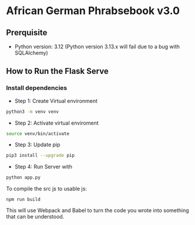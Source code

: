 # African German Phrabsebook v3.0

## Prerquisite

- Python version: 3.12 (Python version 3.13.x will fail due to a bug with SQLAlchemy)

## How to Run the Flask Serve

### Install dependencies

- Step 1: Create Virtual environment
```bash
python3 -m venv venv
```
- Step 2: Activate virtual enviroment
```bash
source venv/bin/activate
```
- Step 3: Update pip
```bash
pip3 install --upgrade pip
```
- Step 4: Run Server with 
```bash
python app.py
```


To compile the src js to usable js:

```
npm run build
```
This will use Webpack and Babel to turn the code you wrote into something that can be understood.
